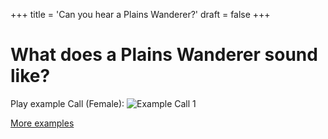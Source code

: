 +++
title = 'Can you hear a Plains Wanderer?'
draft = false
+++

<oe-verification-grid></oe-verification-grid>

# What does a Plains Wanderer sound like?

Play example Call (Female):
![Example Call 1](./example-call-spectrogram.jpg)

<a class="oe-theme-emphasis" href="/verify">
More examples
<sl-icon slot="suffix" name="arrow-right-short"></sl-icon>
</a>
